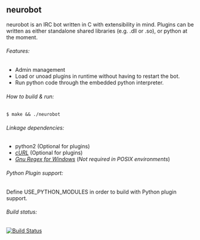 ## neurobot
neurobot is an IRC bot written in C with extensibility in mind. Plugins can be written 
as either standalone shared libraries (e.g. .dll or .so), or python at the moment.

###### Features:
 - Admin management
 - Load or unoad plugins in runtime without having to restart the bot.
 - Run python code through the embedded python interpreter.

###### How to build & run:
	$ make && ./neurobot

###### Linkage dependencies: 
 - python2 (Optional for plugins)
 - *[cURL](http://curl.haxx.se/libcurl/)* (Optional for plugins)
 - *[Gnu Regex for Windows](http://gnuwin32.sourceforge.net/packages/regex.htm)* (<i>Not required in POSIX environments</i>)

###### Python Plugin support:
Define USE_PYTHON_MODULES in order to build with Python plugin support.

###### Build status:
[![Build Status](https://secure.travis-ci.org/neuro-sys/neuro-bot.png)](http://travis-ci.org/neuro-sys/neuro-bot)

